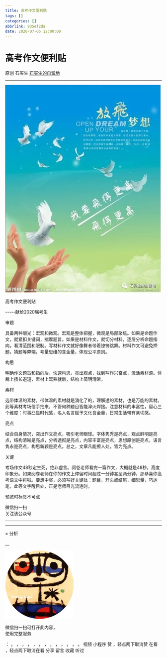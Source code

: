 ```yaml
---
title: 高考作文便利贴
tags: []
categories: []
abbrlink: 935ef2da
date: 2020-07-05 12:00:00
---
```


#  高考作文便利贴

原创  石买生  [ 石买生的自留地 ](javascript:void\(0\);)

__ _ _ _ _

![](20200705高考作文便利贴/img1.jpg)

高考作文便利贴

\-----献给2020届考生

审题

具备两种眼光：宏观和微观。宏观是整体把握，微观是局部聚焦。如果是命题作文，就紧扣关键词，揣摩题旨。如果是材料作文，就切分材料，逐层分析命题指向，看清范围和限制。写材料作文就好像舞者带着镣铐跳舞。材料作文可避免押题，猜题等弊端，考量思维的含金量，体现公平原则。

构思

明确作文题旨和指向后，快速构思，亮出观点，找到写作兴奋点，激活素材源。体裁上扬长避短，素材上驾熟就新，结构上简明清晰。

素材

选带体温的素材。带体温的素材就是消化了的，理解透的素材，也是万能的素材。此等素材考场信手拈来，不管何种题目皆能淬火焊接。注意材料的丰富性，留心三个维度：时事凸显时代感，名人名言赋予文化含金量，日常生活带有亲切感。

亮点

结合自身情况，突出作文亮点，吸引老师眼球。字体隽秀是亮点，观点鲜明是亮点，结构清晰是亮点，分析透彻是亮点，内容丰富是亮点，思想原创是亮点，语言隽永是亮点，构思新颖是亮点。总之，文章凡能撩人处，皆为亮点。

关键

考场作文48秒定生死，绝非虚言。阅卷老师看完一篇作文，大概就是48秒。高度印象分。如果阅卷老师在你的作文上停留时间超过一分钟甚至两分钟，那恭喜你高考语文中将啦。要想中奖，必须写好关键处：题目，开头或结尾，细思量，巧运笔，此等文字醒目处，正是老师目光流连时。

预览时标签不可点

微信扫一扫  
关注该公众号





****



****



×  分析

__

![作者头像](shared/img1.png)

微信扫一扫可打开此内容，  
使用完整服务

：  ，  ，  ，  ，  ，  ，  ，  ，  ，  ，  ，  ，  。  视频  小程序  赞  ，轻点两下取消赞  在看  ，轻点两下取消在看
分享  留言  收藏  听过

